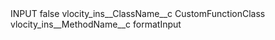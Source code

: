 <?xml version="1.0" encoding="UTF-8"?>
<CustomMetadata xmlns="http://soap.sforce.com/2006/04/metadata" xmlns:xsi="http://www.w3.org/2001/XMLSchema-instance" xmlns:xsd="http://www.w3.org/2001/XMLSchema">
    <label>INPUT</label>
    <protected>false</protected>
    <values>
        <field>vlocity_ins__ClassName__c</field>
        <value xsi:type="xsd:string">CustomFunctionClass</value>
    </values>
    <values>
        <field>vlocity_ins__MethodName__c</field>
        <value xsi:type="xsd:string">formatInput</value>
    </values>
</CustomMetadata>
